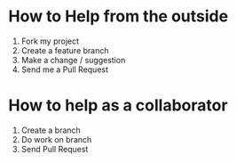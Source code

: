 # How to Help from the outside
1. Fork my project
1. Create a feature branch
1. Make a change / suggestion
1. Send me a Pull Request

# How to help as a collaborator
1. Create a branch
1. Do work on branch
1. Send Pull Request